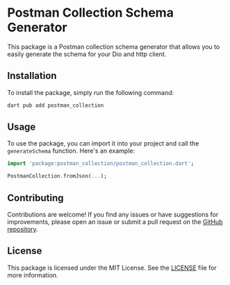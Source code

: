 # Postman Collection Schema Generator

This package is a Postman collection schema generator that allows you to easily generate the schema for your Dio and http client. 

## Installation

To install the package, simply run the following command:

```bash
dart pub add postman_collection
```

## Usage

To use the package, you can import it into your project and call the `generateSchema` function. Here's an example:

```dart
import 'package:postman_collection/postman_collection.dart';

PostmanCollection.fromJson(...);
```

## Contributing

Contributions are welcome! If you find any issues or have suggestions for improvements, please open an issue or submit a pull request on the [GitHub repository](https://github.com/masreplay/postman_collection).

## License

This package is licensed under the MIT License. See the [LICENSE](./LICENSE) file for more information.
